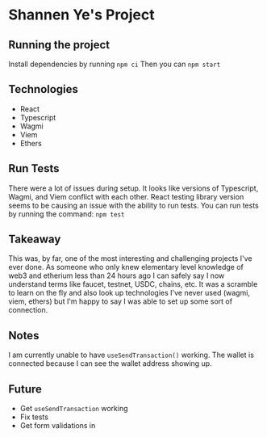 # Shannen Ye's Project

## Running the project
Install dependencies by running `npm ci`
Then you can `npm start`


## Technologies
- React
- Typescript
- Wagmi
- Viem
- Ethers

## Run Tests
There were a lot of issues during setup. It looks like versions of Typescript, Wagmi, and Viem conflict with each other. React testing library version seems to be causing an issue with the ability to run tests. 
You can run tests by running the command: `npm test`

## Takeaway
This was, by far, one of the most interesting and challenging projects I've ever done. As someone who only knew elementary level knowledge of web3 and etherium less than 24 hours ago I can safely say I now understand terms like faucet, testnet, USDC, chains, etc. It was a scramble to learn on the fly and also look up technologies I've never used (wagmi, viem, ethers) but I'm happy to say I was able to set up some sort of connection.

## Notes
I am currently unable to have `useSendTransaction()` working. The wallet is connected because I can see the wallet address showing up. 

## Future
- Get `useSendTransaction` working
- Fix tests
- Get form validations in


